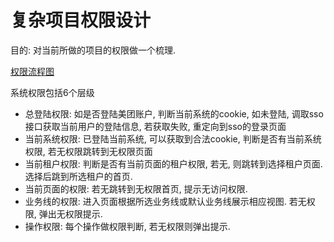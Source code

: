# 复杂项目权限设计

目的: 对当前所做的项目的权限做一个梳理. 

[权限流程图](https://www.draw.io/?lightbox=1&highlight=0000ff&edit=_blank&layers=1&nav=1&title=Untitled%20Diagram.xml#R5Vxbk5s2FP41eowHEBLoEWxv%2BtC0me50mn1kbdZmgs0W2Ft%2BfSUhMEKCZb0GYzeTSbAkJPjO%2BXQuOjaA893r1zR43H5L1mEMLGP9CuACWJZDDPova3grGpBlFg2bNFoXTbWG2%2BhXKBrFfZunaB1m0sA8SeI8epQbV8l%2BH65yqS1I0%2BRFHvaQxPKqj8EmVBpuV0Gstv4TrfOtaDUN49DxWxhttmJpF4mO%2B2D1c5MmT3uxHrDgA%2F9TdO%2BCci4xPtsG6%2BSl1gSXAM7TJMmLq93rPIwZtCVsxX03Lb3Vc6fhPu9zg13c8BzET%2BLVwdIBPgS%2Bzy98QG7AEgOyAC4ESwII%2FVs%2Be%2F5W4sXfOGRzGgD6L9soD28fgxXrfaEKQtu2%2BS6mn0x6%2BRDF8TyJk5Tfy%2FCxVivanuVp8jOs9azxPUaY9qhvJV70OUzz8LXWJN7ya5jswjx9o0NEr%2B2IpxYaaWFUfH6R5Fu0bWuitUVbIFRqU019gJVeCGRbxGIpMN8tbxUUw%2F3aY8pLP63iIMuilQxc%2BBrlPxjGMyQ%2B3ZU9e%2FpEtS728U5IoxW8LHlKV6GkB3mQbsJylGgL1xJXVIRrCCINgGVbGsZBHj3LDNOhKlb4nkT0gVsFCJ2GYIrXEXfVVb4xEbKQPJHVmKgAQZmIC7l67X5y19DLwjEFxl9Hz5Lw8b9PjPM%2BVef8SxBHmz2AHtvhqNTC9NBPrzb8f8pOzxHsdF3gOzqaFmvRx%2BTLiTsvn7yV7EchL9LskQR4JvARh3oBPOsq90jbHRNmRwOzDXwXEA8sEXA9BjmzSR7wr9MmITIm3q4GbwoqBO6CA78AZH4dMGMiwewYY8JM9DC7wLthak0R9TBTa4ou87k4zC6%2BRJgb2myiEWEubXjDkW2AWm3bl4dupbRd6BpDoWuq6E7IeS05Vvdep%2BW8Iohm0LZdy0EutgxHEqXlGjNoGlU%2FlGfv7dd2rQHtzjVO5%2FKWmvFOqMPcXFk%2F0jCLfgX3fACT%2FCN7GP54yAdoQVuEV7wQLjH0GXsiGrR7omMXrdfsfj8O7sPYr0JxmawsGNcpVisnqzSDeDpQD9V1XP1izAyEsMzXz%2BlROSR5eMjCT8sIKjL6488PE7qVmlPhnNvYMY8NGJWttznRCdmjy8dQb4HGeobGF1PDkMs3bNrEzGCGTY3tjmDCwYBJ5qsydD9qJvDQ08u0afIyUzNtpMEO91iame9M1EIzKprgrTZMGI5PEhFriEh9SAO4hGdcfOARXQ5GZWQt33NI3RAaYJk6RmMW8foF629YNMZC3xseLFTLI7YY3ROWLlvMc68mz9PcC7R5nsH2AjVSO2YvaOV71y7Ray8wdZsBntZm4JBZ6YBil2DZB4I2mRGMkOlYtgkdcqSjq2gJPuNGAdXAcwKpfSmPj3qqyMF7NSExFeINqTZWR%2BhiG2RGdaUKXo5Vm%2B5FHHREfDSQfw7VcHsCOjVp%2FbHbRYvMhv4cqz5da7idO9vI6qOG4Oc3ZBdhoJBxkkwMJvIi6COLjGq81ESAFG76EBDE3cwlP3MhvGvJW6hPimruLvd%2BmZda%2BrY6v5cPopOyC%2Bocz%2Fn9dL16ZvZKXVntWdpQrixU0whHGZAOM9FuXFrBk3xZR%2BOouNM3NLYsVdyU1gesiTwR6efDDmUydGfcCPhz4BfxJj927cpEYRalsgs6wGaDL5%2By2uPYwSirHn%2Bf32i%2Fx1jYN7SYgnHHaATj%2Fs4ioxp33QH%2F%2F53T2rP%2FwTg9xYzSZLjqdnDVsU7EVbeDq%2B8sMiZXbTXi%2Fz3ZRPsLZByNtyWURy20tdXQdwKZE%2BlAR5Ohs%2BGkqNmU4NGVttBo5H%2BHq7S1NZHsiSpt%2F%2F7%2BjZ%2B9IF4Y5%2FDIdXk1cWqrsEehqxqntqB98biOWktrq%2BHcteI6as2srZ4KXw%2BuPRzlwXBVg98sS4A1ZyhmSfZ8kYDKijpqOaytif2m5ARpcgn2tOITaOLBKzY71xitYtNWo9QLqdistPzqKzZLpZ5WXCPRt29V2vmS9zQc6V9l4B5J6c41plRkUJqnaanUpNWno36kWWRwtPp0rTGlIgN0okzLcEeMZRAk7VJ9y%2BXOqGaW7DcefcRIdUme6LxHjEh3xIiBu%2BR1BEWRK1T0J3uJdnGwD2Wtyeij5%2BJXI%2BCp%2FHVLDoBMXQDkaOReRUqfcdhRy7cx249mGl%2FUPB9wuPm9Px1wOsJ0AieW%2B4s5cfsNfauDXmsyVKTP9EFMndB9kIc%2BczE%2Fm7JHugpxVVC8VtuzeRcG3oKX1dBG%2FlVmz2WF5OcTnY2G0Pl20Vl9T99OKzv68fCLKsXww6%2FWwOV%2F)

系统权限包括6个层级

- 总登陆权限: 如是否登陆美团账户, 判断当前系统的cookie, 如未登陆, 调取sso接口获取当前用户的登陆信息, 若获取失败, 重定向到sso的登录页面
- 当前系统权限: 已登陆当前系统, 可以获取到合法cookie, 判断是否有当前系统权限, 若无权限跳转到无权限页面
- 当前租户权限: 判断是否有当前页面的租户权限, 若无, 则跳转到选择租户页面. 选择后跳到所选租户的首页.
- 当前页面的权限: 若无跳转到无权限首页, 提示无访问权限. 
- 业务线的权限: 进入页面根据所选业务线或默认业务线展示相应视图. 若无权限, 弹出无权限提示. 
- 操作权限: 每个操作做权限判断, 若无权限则弹出提示. 

